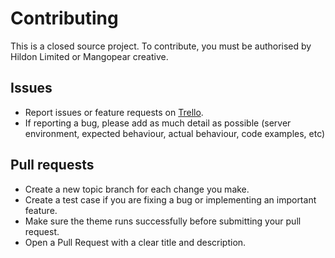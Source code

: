 # Contributing

This is a closed source project. To contribute, you must be authorised by Hildon Limited or Mangopear creative.

## Issues

- Report issues or feature requests on [Trello](https://trello.com/b/yl09jtOq/hildon-2015-website-revamp-project-board).
- If reporting a bug, please add as much detail as possible (server environment, expected behaviour, actual behaviour, code examples, etc)

## Pull requests

- Create a new topic branch for each change you make.
- Create a test case if you are fixing a bug or implementing an important feature.
- Make sure the theme runs successfully before submitting your pull request.
- Open a Pull Request with a clear title and description.
